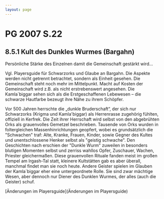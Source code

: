 ```yaml
---
layout: page
---
```


PG 2007 S.22
============

8.5.1 Kult des Dunkles Wurmes (Bargahn)
---------------------------------------

Persönliche Stärke des Einzelnen damit die Gemeinschaft gestärkt wird… 

Vgl. Playersguide für Schwarzorks und Glaube an Bargahn. Die Aspekte werden nicht getrennt betrachtet, sondern als Einheit gesehen. Die Gemeinschaft steht noch mehr im Mittelpunkt. Macht auf Kosten der Gemeinschaft wird z.B. als nicht erstrebenswert angesehen. Die Kamla`biggar sehen sich als die Erstgeschaffenen Lebewesen – die schwarze Hautfarbe bezeugt ihre Nähe zu ihrem Schöpfer. 

Vor 500 Jahren herrschte die „dunkle Bruderschaft“, der sich nur Schwarzorks (Krigma und Kamla'biggar) als Herrenrasse zugehörig fühlten, offiziell in Kerfrek. Die Zeit ihrer Herrschaft wird selbst von den abgebrühten Orks als grauenvolles Gemetzel beschrieben. Tausende von Orks wurden in foltergleichen Massenhinrichtungen geopfert, wobei es grundsätzlich die "Schwachen" traf: Alte, Kranke, Frauen, Kinder, sowie Gegner des Kultes und unentschlossene Henker selbst als "geistig schwache". Den Geschichten nach erschien der "Dunkle Wurm" zuweilen in besonders blutigen Momenten selbst und zerriss wahllos Opfer, Zuschauer, Wachen, Priester gleichermaßen. Diese grauenvollen Rituale fanden meist im großen Tempel am Irgash-Tal statt, kleinere Kultstätten gab es aber überall, manchmal findet man sie noch heute. Andere Geister spielen im Glauben der Kamla`biggar eher eine untergeordnete Rolle. Sie sind zwar mächtige Wesen, aber dennoch nur Diener des Dunklen Wurmes, der alles (auch die Geister) schuf. 

[Änderungen im Playersguide](Änderungen im Playersguide)